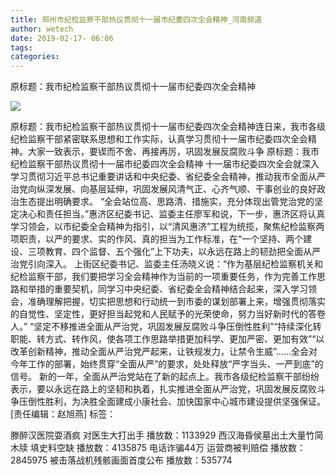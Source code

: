 ```yaml
---
title: 郑州市纪检监察干部热议贯彻十一届市纪委四次全会精神_河南频道
author: wetech
date: 2019-02-17- 06:06
tags: 
categories: 
---
```

原标题：我市纪检监察干部热议贯彻十一届市纪委四次全会精神
<!-- more -->
                
<img align="center" border="0" src="http://p2.ifengimg.com/a/2016/0810/204c433878d5cf9size1_w16_h16.png" />
                
            
原标题：我市纪检监察干部热议贯彻十一届市纪委四次全会精神连日来，我市各级纪检监察干部紧密联系思想和工作实际，认真学习贯彻十一届市纪委四次全会精神。大家一致表示，要锲而不舍、再接再厉，巩固发展反腐败斗争
原标题：我市纪检监察干部热议贯彻十一届市纪委四次全会精神
十一届市纪委四次全会就深入学习贯彻习近平总书记重要讲话和中央纪委、省纪委全会精神，推动我市全面从严治党向纵深发展、向基层延伸，巩固发展风清气正、心齐气顺、干事创业的良好政治生态提出明确要求。
“全会站位高、思路清、措施实，充分体现出管党治党的坚定决心和责任担当。”惠济区纪委书记、监委主任廖军和说，下一步，惠济区将认真学习领会，以市纪委全会精神为指引，以“清风惠济”工程为统揽，聚焦纪检监察两项职责，以严的要求、实的作风、真的担当为工作标准，在“一个坚持、两个建设、三项教育、四个监督、五个强化”上下功夫，以永远在路上的韧劲把全面从严治党引向深入。
上街区纪委书记、监委主任汤晓义说：“作为基层纪检监察机关和纪检监察干部，我们要把学习全会精神作为当前的一项重要任务，作为完善工作思路和举措的重要契机，同学习中央纪委、省纪委全会精神结合起来，深入学习领会，准确理解把握，切实把思想和行动统一到市委的谋划部署上来，增强贯彻落实的自觉性、坚定性，更好担当起党和人民赋予的光荣使命，努力当好新时代的答卷人。”
“坚定不移推进全面从严治党，巩固发展反腐败斗争压倒性胜利”“持续深化转职能、转方式、转作风，使各项工作思路举措更加科学、更加严密、更加有效”“以改革创新精神，推动全面从严治党严起来，让铁规发力，让禁令生威”……全会对今年工作的部署，始终贯穿“全面从严”的要求，处处释放“严字当头、一严到底”的信号。
新的一年，全面从严治党站在了新的起点上。我市各级纪检监察干部纷纷表示，要以永远在路上的坚韧和执着，扎实推进全面从严治党，巩固发展反腐败斗争压倒性胜利，为决胜全面建成小康社会、加快国家中心城市建设提供坚强保证。
[责任编辑：赵旭燕]
标签：
 
             
滕醉汉医院耍酒疯 对医生大打出手
播放数：1133929
西汉海昏侯墓出土大量竹简木牍 填史料空缺
播放数：4135875
电话诈骗44万 运营商被判赔偿
播放数：2845975
被击落战机残骸画面首度公布
播放数：535774
